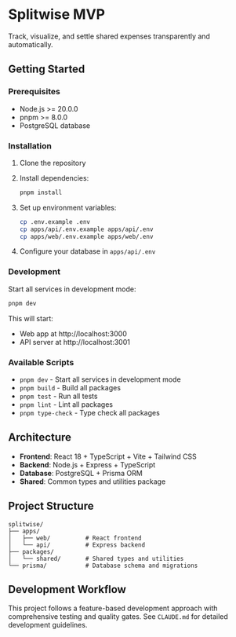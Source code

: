 # Splitwise MVP

Track, visualize, and settle shared expenses transparently and automatically.

## Getting Started

### Prerequisites

- Node.js >= 20.0.0
- pnpm >= 8.0.0
- PostgreSQL database

### Installation

1. Clone the repository
2. Install dependencies:
   ```bash
   pnpm install
   ```

3. Set up environment variables:
   ```bash
   cp .env.example .env
   cp apps/api/.env.example apps/api/.env
   cp apps/web/.env.example apps/web/.env
   ```

4. Configure your database in `apps/api/.env`

### Development

Start all services in development mode:
```bash
pnpm dev
```

This will start:
- Web app at http://localhost:3000
- API server at http://localhost:3001

### Available Scripts

- `pnpm dev` - Start all services in development mode
- `pnpm build` - Build all packages
- `pnpm test` - Run all tests
- `pnpm lint` - Lint all packages
- `pnpm type-check` - Type check all packages

## Architecture

- **Frontend**: React 18 + TypeScript + Vite + Tailwind CSS
- **Backend**: Node.js + Express + TypeScript
- **Database**: PostgreSQL + Prisma ORM
- **Shared**: Common types and utilities package

## Project Structure

```
splitwise/
├── apps/
│   ├── web/          # React frontend
│   └── api/          # Express backend
├── packages/
│   └── shared/       # Shared types and utilities
└── prisma/           # Database schema and migrations
```

## Development Workflow

This project follows a feature-based development approach with comprehensive testing and quality gates. See `CLAUDE.md` for detailed development guidelines.